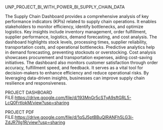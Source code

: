 UNP_PROJECT_BI_WITH_POWER_BI_SUPPLY_CHAIN_DATA

The Supply Chain Dashboard provides a comprehensive analysis of key performance indicators (KPIs) related to supply chain operations. It enables stakeholders to monitor efficiency, identify bottlenecks, and optimize logistics. Key insights include inventory management, order fulfillment, supplier performance, logistics, demand forecasting, and cost analysis. The dashboard highlights stock levels, processing times, supplier reliability, transportation costs, and operational bottlenecks. Predictive analytics help in demand forecasting, preventing stockouts or overstocking. Cost analysis showcases procurement and transportation expenses, aiding cost-saving initiatives. The dashboard also monitors customer satisfaction through order accuracy, fulfillment speed, and feedback. It serves as a vital tool for decision-makers to enhance efficiency and reduce operational risks. By leveraging data-driven insights, businesses can improve supply chain resilience and responsiveness.

PROJECT DASHBOARD FILE:https://drive.google.com/file/d/193MnGr5cSTyA9sftGRL5-LcQ0FrtIokM/view?usp=sharing

PROJECT PDF FILE:https://drive.google.com/file/d/1qSJ5ptBBuQIRANFh5LG3i-ZdJR7llg1R/view?usp=sharing
